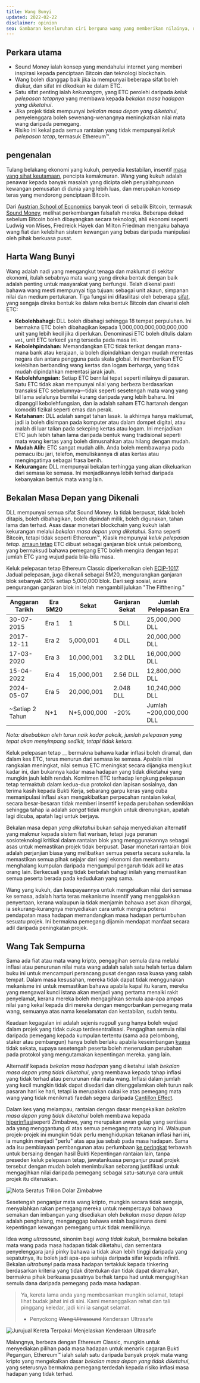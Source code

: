 ```yaml
---
title: Wang Bunyi
updated: 2022-02-22
disclaimer: opinion
seo: Gambaran keseluruhan ciri berguna wang yang memberikan nilainya, dan bagaimana sesetengah blokchain, termasuk Ethereum Classic dan Bitcoin, sengaja menggunakan ciri ini pada dasar monetari mereka untuk memastikan desentralisasi dan umur panjang.
---
```


## Perkara utama

- Sound Money ialah konsep yang mendahului internet yang memberi inspirasi kepada penciptaan Bitcoin dan teknologi blockchain.
- Wang boleh dianggap baik jika ia mempunyai beberapa sifat boleh diukur, dan sifat ini dikodkan ke dalam ETC.
- Satu sifat penting ialah _kekurangan_, yang ETC perolehi daripada _keluk pelepasan tetapnya_ yang membawa kepada _bekalan masa hadapan yang diketahui_.
- Jika projek tidak mempunyai _bekalan masa depan yang diketahui_, penyelenggara boleh sewenang-wenangnya meningkatkan nilai mata wang daripada pemegang.
- Risiko ini kekal pada semua rantaian yang tidak mempunyai _keluk pelepasan tetap_, termasuk Ethereum™.

## pengenalan

Tulang belakang ekonomi yang kukuh, penyedia kestabilan, insentif [masa yang sihat keutamaan](https://www.youtube.com/watch?v=k5XbLm3pEfI), pencipta kemakmuran. Wang yang kukuh adalah penawar kepada banyak masalah yang dicipta oleh penyalahgunaan kewangan pemusatan di dunia yang lebih luas, dan merupakan konsep teras yang mendorong penciptaan Bitcoin.

Dari [Austrian School of Economics](https://mises.org/topics/bitcoin) banyak teori di sebalik Bitcoin, termasuk [Sound Money](https://mises.org/library/principle-sound-money), melihat perkembangan falsafah mereka. Beberapa dekad sebelum Bitcoin boleh dibayangkan secara teknologi, ahli ekonomi seperti Ludwig von Mises, Fredreick Hayek dan Milton Friedman mengaku bahaya wang fiat dan kelebihan sistem kewangan yang bebas daripada manipulasi oleh pihak berkuasa pusat.

## Harta Wang Bunyi

Wang adalah nadi yang mengangkut tenaga dan maklumat di sekitar ekonomi, itulah sebabnya mata wang yang direka bentuk dengan baik adalah penting untuk masyarakat yang berfungsi. Telah dikenal pasti bahawa wang mesti mempunyai tiga tujuan: sebagai unit akaun, simpanan nilai dan medium pertukaran. Tiga fungsi ini difasilitasi oleh beberapa [sifat](https://cryptowhat.com/properties-of-sound-money/), yang sengaja direka bentuk ke dalam reka bentuk Bitcoin dan diwarisi oleh ETC:

- **Kebolehbahagi:** DLL boleh dibahagi sehingga 18 tempat perpuluhan. Ini bermakna ETC boleh dibahagikan kepada 1,000,000,000,000,000,000 unit yang lebih kecil jika diperlukan. Denominasi ETC boleh ditulis dalam `wei`, unit ETC terkecil yang tersedia pada masa ini.
- **Kebolehpindahan:** Memandangkan ETC tidak terikat dengan mana-mana bank atau kerajaan, ia boleh dipindahkan dengan mudah merentas negara dan antara pengguna pada skala global. Ini memberikan ETC kelebihan berbanding wang kertas dan logam berharga, yang tidak mudah dipindahkan merentasi jarak jauh.
- **Kebolehfungsian:** Setiap ETC bernilai tepat seperti nilainya di pasaran. Satu ETC tidak akan mempunyai nilai yang berbeza berdasarkan transaksi ETC sebelumnya—tidak seperti sesetengah mata wang yang bil lama selalunya bernilai kurang daripada yang lebih baharu. Ini dipanggil kebolehfungsian, dan ia adalah saham ETC hartanah dengan komoditi fizikal seperti emas dan perak.
- **Ketahanan:** DLL adalah sangat tahan lasak. Ia akhirnya hanya maklumat, jadi ia boleh disimpan pada komputer atau dalam dompet digital, atau malah di luar talian pada sekeping kertas atau logam. Ini menjadikan ETC jauh lebih tahan lama daripada bentuk wang tradisional seperti mata wang kertas yang boleh dimusnahkan atau hilang dengan mudah.
- **Mudah Alih:** ETC sangat mudah alih. Anda boleh membawanya pada pemacu ibu jari, telefon, menuliskannya di atas kertas atau mengingatinya sebagai frasa benih.
- **Kekurangan:** DLL mempunyai bekalan terhingga yang akan dikeluarkan dari semasa ke semasa. Ini menjadikannya lebih terhad daripada kebanyakan bentuk mata wang lain.

## Bekalan Masa Depan yang Dikenali

DLL mempunyai semua sifat Sound Money. Ia tidak berpusat, tidak boleh ditapis, boleh dibahagikan, boleh dipindah milik, boleh digunakan, tahan lama dan terhad. Asas dasar monetari blockchain yang kukuh ialah kekurangan melalui _bekalan masa depan yang diketahui_. Sama seperti Bitcoin, tetapi tidak seperti Ethereum™, Klasik mempunyai _keluk pelepasan tetap_. [amaun tetap](https://etcis.money/) ETC dibuat sebagai ganjaran blok untuk pelombong, yang bermaksud bahawa pemegang ETC boleh mengira dengan tepat jumlah ETC yang wujud pada bila-bila masa.

Keluk pelepasan tetap Ethereum Classic diperkenalkan oleh [ECIP-1017](https://ecips.ethereumclassic.org/ECIPs/ecip-1017). Jadual pelepasan, juga dikenali sebagai 5M20, mengurangkan ganjaran blok sebanyak 20% setiap 5,000,000 blok. Dari segi sosial, acara pengurangan ganjaran blok ini telah mengambil julukan "The Fifthening."

| Anggaran Tarikh | Era 5M20 | Sekat       | Ganjaran Sekat | Jumlah Pelepasan Era    |
| --------------- | -------- | ----------- | -------------- | ----------------------- |
| 30-07-2015      | Era 1    | 1           | 5 DLL          | 25,000,000 DLL          |
| 2017-12-11      | Era 2    | 5,000,001   | 4 DLL          | 20,000,000 DLL          |
| 17-03-2020      | Era 3    | 10,000,001  | 3.2 DLL        | 16,000,000 DLL          |
| 15-04-2022      | Era 4    | 15,000,001  | 2.56 DLL       | 12,800,000 DLL          |
| 2024-05-07      | Era 5    | 20,000,001  | 2.048 DLL      | 10,240,000 DLL          |
| ~Setiap 2 Tahun | N+1      | N+5,000,000 | -20%           | Jumlah ~200,000,000 DLL |

_Nota: disebabkan oleh turun naik kadar pakcik, jumlah pelepasan yang tepat akan menyimpang sedikit, tetapi tidak ketara._

Keluk pelepasan tetap __ bermakna bahawa kadar inflasi boleh diramal, dan dalam kes ETC, terus menurun dari semasa ke semasa. Apabila nilai rangkaian meningkat, nilai semua ETC meningkat secara dijangka mengikut kadar ini, dan bukannya kadar masa hadapan yang tidak diketahui yang mungkin jauh lebih rendah. Komitmen ETC terhadap lengkung pelepasan tetap termaktub dalam kedua-dua protokol dan lapisan sosialnya, dan terima kasih kepada Bukti Kerja, sebarang garpu keras yang cuba memanipulasi inflasi akan mengakibatkan perpecahan rantaian kekal, secara besar-besaran tidak memberi insentif kepada perubahan sedemikian sehingga tahap ia adalah _sangat_ tidak mungkin untuk direnungkan, apatah lagi dicuba, apatah lagi untuk berjaya.

Bekalan masa depan _yang diketahui_ bukan sahaja menyediakan alternatif yang makmur kepada sistem fiat warisan, tetapi juga peranan sosioteknologi kritikal dalam rantaian blok yang menggunakannya sebagai asas untuk memastikan projek tidak berpusat. Dasar monetari rantaian blok adalah perjanjian biasa yang melibatkan semua peserta secara sukarela. Ia memastikan semua pihak sejajar dari segi ekonomi dan membantu menghalang kumpulan daripada mengumpul pengaruh tidak adil ke atas orang lain. Berkecuali yang tidak berbelah bahagi inilah yang memastikan semua peserta berada pada kedudukan yang sama.

Wang yang kukuh, dan keupayaannya untuk mengekalkan nilai dari semasa ke semasa, adalah harta teras mekanisme insentif yang menggalakkan penyertaan, kerana walaupun ia tidak menjamin bahawa aset akan dihargai, ia sekurang-kurangnya menyediakan cara untuk mengira potensi pendapatan masa hadapan memandangkan masa hadapan pertumbuhan sesuatu projek. Ini bermakna pemegang dijamin mendapat manfaat secara adil daripada peningkatan projek.

## Wang Tak Sempurna

Sama ada fiat atau mata wang kripto, pengagihan semula dana melalui inflasi atau penurunan nilai mata wang adalah salah satu helah tertua dalam buku ini untuk mencampuri perancang pusat dengan rasa kuasa yang salah tempat. Dalam masa kesusahan, mereka tidak dapat tidak menggunakan mekanisme ini untuk memastikan bahawa apabila kapal itu karam, mereka yang mengawal kunci istana akan menjadi yang pertama menaiki rakit penyelamat, kerana mereka boleh mengagihkan semula apa-apa ampas nilai yang kekal kepada diri mereka dengan mengorbankan pemegang mata wang, semuanya atas nama keselamatan dan kestabilan, sudah tentu.

Keadaan kegagalan ini adalah sejenis rugpull yang hanya boleh wujud dalam projek yang tidak cukup terdesentralisasi. Pengagihan semula nilai daripada pemegang kepada kumpulan tertentu (sama ada pelombong, staker atau pembangun) hanya boleh berlaku apabila keseimbangan [kuasa](/why-classic/decentralism#balancing-power) tidak sekata, supaya sesetengah peserta boleh meneruskan perubahan pada protokol yang mengutamakan kepentingan mereka. yang lain.

Alternatif kepada _bekalan masa hadapan_ yang diketahui ialah _bekalan masa depan yang tidak diketahui_, yang membawa kepada tahap inflasi yang tidak terhad atau penurunan nilai mata wang. Inflasi dalam jumlah yang kecil mungkin tidak dapat disedari dan ditenggelamkan oleh turun naik pasaran hari ke hari, tetapi ia merupakan cukai ke atas pemegang mata wang yang tidak menikmati faedah segera daripada [Cantillon Effect](https://cointelegraph.com/explained/from-cash-to-crypto-the-cantillon-effect-vs-the-nakamoto-effect).

Dalam kes yang melampau, rantaian dengan dasar mengekalkan _bekalan masa depan yang tidak diketahui_ boleh membawa kepada [hiperinflasi](https://en.wikipedia.org/wiki/Hyperinflation_in_Zimbabwe)seperti Zimbabwe, yang merupakan awan gelap yang sentiasa ada yang menggantung di atas semua pemegang mata wang ini. Walaupun projek-projek ini mungkin tidak perlu menghidupkan tekanan inflasi hari ini, ia mungkin menjadi "perlu" atas apa jua sebab pada masa hadapan. Sama ada isu pembiayaan pembangunan atau perlumbaan [ke peringkat](/why-classic/proof-of-work#the-apr-arms-race) terbawah untuk bersaing dengan hasil Bukti Kepentingan rantaian lain, tanpa preseden keluk pelepasan tetap, jawatankuasa penganjur pusat projek tersebut dengan mudah boleh menimbulkan sebarang justifikasi untuk mengagihkan nilai daripada pemegang sebagai satu-satunya cara untuk projek itu diteruskan.

![Nota Seratus Trilion Dolar Zimbabwe](./zimbabwedollar.jpg)

Sesetengah penganjur mata wang kripto, mungkin secara tidak sengaja, menyalahkan rakan pemegang mereka untuk mempercayai bahawa semakan dan imbangan yang disediakan oleh _bekalan masa depan tetap_ adalah penghalang, menganggap bahawa entah bagaimana demi kepentingan kewangan pemegang untuk tidak memilikinya.

Idea _wang ultrasound_, sinonim bagi _wang tidak kukuh_, bermakna bekalan mata wang pada masa hadapan tidak diketahui, dan sementara penyelenggara janji pinky bahawa ia tidak akan lebih tinggi daripada yang sepatutnya, itu boleh jadi apa-apa sahaja daripada sifar kepada infiniti. Bekalan _ultrabunyi_ pada masa hadapan tertakluk kepada tinkering berdasarkan kriteria yang tidak ditentukan dan tidak dapat diramalkan, bermakna pihak berkuasa pusatnya berhak tanpa had untuk mengagihkan semula dana daripada pemegang pada masa hadapan.

> Ya, kereta lama anda yang membosankan mungkin selamat, tetapi lihat budak jahat ini di sini. Kami menanggalkan rehat dan tali pinggang keledar, jadi kini ia sangat selamat.
> 
> - Penyokong ~~Wang Ultrasound~~ Kenderaan Ultrasafe

![Jurujual Kereta Terpakai Menjelaskan Kenderaan Ultrasafe](./ultrasafe.jpg)

Malangnya, berbeza dengan Ethereum Classic, mungkin untuk menyediakan pilihan pada masa hadapan untuk menarik cagaran Bukti Pegangan, Ethereum™ ialah salah satu daripada banyak projek mata wang kripto yang mengekalkan dasar _bekalan masa depan yang tidak diketahui_, yang seterusnya bermakna pemegang terdedah kepada risiko inflasi masa hadapan yang tidak terhad.
